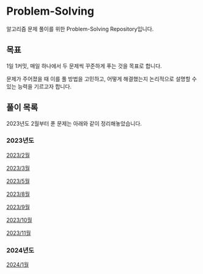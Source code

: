 # Problem-Solving #

알고리즘 문제 풀이를 위한 Problem-Solving Repository입니다.

## 목표 ##

1일 1커밋, 매일 하나에서 두 문제씩 꾸준하게 푸는 것을 목표로 합니다.

문제가 주어졌을 때 이를 풀 방법을 고민하고, 어떻게 해결했는지 논리적으로 설명할 수 있는 능력을 기르고자 합니다.

## 풀이 목록 ##

2023년도 2월부터 푼 문제는 아래와 같이 정리해놓았습니다.

### 2023년도 ###

[2023/2월](2023/02/README.md)

[2023/3월](2023/03/README.md)

[2023/5월](2023/05/README.md)

[2023/8월](2023/08/README.md)

[2023/9월](2023/09/README.md)

[2023/10월](2023/10/README.md)

[2023/11월](2023/11/README.md)

### 2024년도 ###

[2024/1월](2024/01/README.md)

